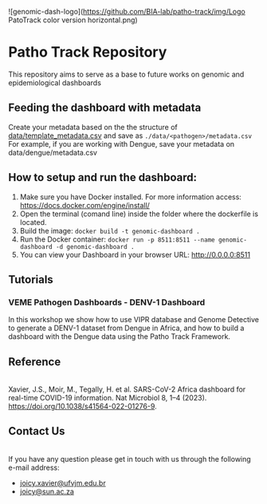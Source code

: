 ![genomic-dash-logo](https://github.com/BIA-lab/patho-track/img/Logo PatoTrack color version horizontal.png)

# Patho Track Repository

This repository aims to serve as a base to future works on genomic and epidemiological dashboards

## Feeding the dashboard with metadata

Create your metadata based on the the structure of [data/template_metadata.csv](data/template_metadata.csv) and save as `./data/<pathogen>/metadata.csv`
For example, if you are working with Dengue, save your metadata on data/dengue/metadata.csv

## How to setup and run the dashboard:

1. Make sure you have Docker installed. For more information access: https://docs.docker.com/engine/install/
2. Open the terminal (comand line) inside the folder where the dockerfile is located.
3. Build the image: `docker build -t genomic-dashboard .`
4. Run the Docker container: `docker run -p 8511:8511 --name genomic-dashboard -d genomic-dashboard .` 
5. You can view your Dashboard in your browser URL: http://0.0.0.0:8511

## Tutorials

### VEME Pathogen Dashboards - DENV-1 Dashboard

In this workshop we show how to use VIPR database and Genome Detective to generate a DENV-1 dataset from Dengue in Africa, and how to build a dashboard with the Dengue data using the Patho Track Framework.


## Reference
<br>
Xavier, J.S., Moir, M., Tegally, H. et al. SARS-CoV-2 Africa dashboard for real-time COVID-19 information. Nat Microbiol 8, 1–4 (2023). <a href='https://doi.org/10.1038/s41564-022-01276-9'>https://doi.org/10.1038/s41564-022-01276-9</a>. 

## Contact Us
<br>
If you have any question please get in touch with us through the following e-mail address: 

- <a> joicy.xavier@ufvjm.edu.br </a>
- <a> joicy@sun.ac.za </a>
